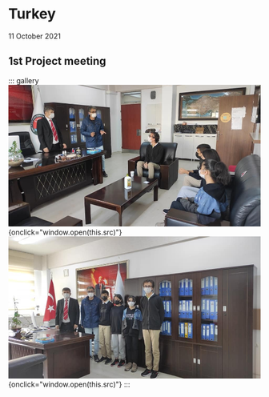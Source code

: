 # Turkey

11 October 2021

## 1st Project meeting

::: gallery
![](1649079771788461030.png){onclick="window.open(this.src)"}
![](1649079812012479866.png){onclick="window.open(this.src)"}
:::

